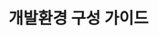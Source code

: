 ---
title: 개발환경 구성 가이드
linkTitle: "개발환경 구성 가이드"
description: "전자정부 표준 프레임워크 제공 개발환경 이외의 환경을 사용하여 개발자 개발환경을 개별적으로 구성해야할 필요가 있는 경우 환경 구성 방법을 설명한다."
url: /egovframe-development/development-install-guide
menu:
  depth:
    weight: 7
    parent: "egovframe-development"
    identifier: "development-install-guide"
---